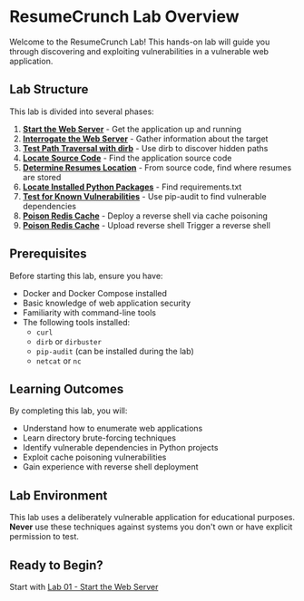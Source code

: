 # ResumeCrunch Lab Overview

Welcome to the ResumeCrunch Lab! This hands-on lab will guide you through discovering and exploiting vulnerabilities in a vulnerable web application.

## Lab Structure

This lab is divided into several phases:

1. **[Start the Web Server](lab-01-start-server.md)** - Get the application up and running
2. **[Interrogate the Web Server](lab-02-interrogate-server.md)** - Gather information about the target
3. **[Test Path Traversal with dirb](lab-03-path-traversal.md)** - Use dirb to discover hidden paths
4. **[Locate Source Code](lab-04-locate-source.md)** - Find the application source code
5. **[Determine Resumes Location](lab-04-locate-source.md)** - From source code, find where resumes are stored
6. **[Locate Installed Python Packages](lab-05-locate-packages.md)** - Find requirements.txt
7. **[Test for Known Vulnerabilities](lab-06-test-vulns.md)** - Use pip-audit to find vulnerable dependencies
8. **[Poison Redis Cache](lab-07-redis-exploit.md)** - Deploy a reverse shell via cache poisoning
9. **[Poison Redis Cache](lab-07-redis-exploit.md)** - Upload reverse shell Trigger a reverse shell

## Prerequisites

Before starting this lab, ensure you have:

- Docker and Docker Compose installed
- Basic knowledge of web application security
- Familiarity with command-line tools
- The following tools installed:
  - `curl`
  - `dirb` or `dirbuster`
  - `pip-audit` (can be installed during the lab)
  - `netcat` or `nc`

## Learning Outcomes

By completing this lab, you will:

- Understand how to enumerate web applications
- Learn directory brute-forcing techniques
- Identify vulnerable dependencies in Python projects
- Exploit cache poisoning vulnerabilities
- Gain experience with reverse shell deployment

## Lab Environment

This lab uses a deliberately vulnerable application for educational purposes. **Never** use these techniques against systems you don't own or have explicit permission to test.

## Ready to Begin?

Start with [Lab 01 - Start the Web Server](lab-01-start-server.md)
